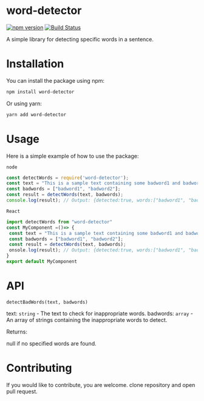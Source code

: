 # word-detector

[![npm version](https://badge.fury.io/js/your-package-name.svg)](https://badge.fury.io/js/your-package-name)
[![Build Status](https://travis-ci.org/yourusername/your-repo.svg?branch=main)](https://travis-ci.org/yourusername/your-repo)

A simple library for detecting specific words in a sentence.

# Installation

You can install the package using npm:
```bash
npm install word-detector
```

Or using yarn:

```bash
yarn add word-detector
```

# Usage
Here is a simple example of how to use the package:

`node`

```js
const detectWords = require('word-detector');
const text = "This is a sample text containing some badword1 and badword2.";
const badwords = ["badword1", "badword2"];
const result = detectWords(text, badwords);
console.log(result); // Output: {detected:true, words:["badword1", "badword2"]}
```

`React`

```js
import detectWords from "word-detector"
const MyComponent =()=> {
 const text = "This is a sample text containing some badword1 and badword2.";
 const badwords = ["badword1", "badword2"];
 const result = detectWords(text, badwords);
 onsole.log(result); // Output: {detected:true, words:["badword1", "badword2"]}
}
export default MyComponent
```

# API

`detectBadWords(text, badwords)`

text: `string` - The text to check for inappropriate words.
badwords: `array` - An array of strings containing the inappropriate words to detect.

Returns:

null if no specified words are found.

# Contributing

If you would like to contribute, you are welcome. clone repository and open pull request.